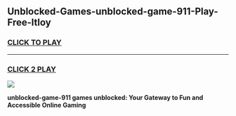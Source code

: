 
## Unblocked-Games-unblocked-game-911-Play-Free-ltloy
<h3>
<a href="https://premium76.site?title=unblocked-game-911&ref=17A">CLICK TO PLAY</a></h3>
<hr>

<h3>
<a href="https://premium76.site?title=unblocked-game-911&ref=17A">CLICK 2 PLAY</a>
  
</h3>

<a href="https://premium76.site?title=unblocked-game-911&ref=17A"><img src="https://clearcache.store/games.png"></a>


**unblocked-game-911 games unblocked: Your Gateway to Fun and Accessible Online Gaming**
